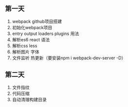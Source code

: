 ## 第一天
1. webpack github项目搭建
2. 初始化webpack项目
3. entry output loaders plugins 用法
4. 解析es6 react 语法
5. 解析css less 
6. 解析图片 字体
7. 文件监听  热更新（要安装npm i webpack-dev-server -D）

## 第二天
1. 文件指纹
2. 代码压缩
3. 自动清理构建目录
